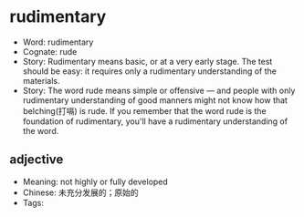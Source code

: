 # rudimentary

- Word: rudimentary
- Cognate: rude
- Story: Rudimentary means basic, or at a very early stage. The test should be easy: it requires only a rudimentary understanding of the materials.
- Story: The word rude means simple or offensive — and people with only rudimentary understanding of good manners might not know how that belching(打嗝) is rude. If you remember that the word rude is the foundation of rudimentary, you'll have a rudimentary understanding of the word.

## adjective

- Meaning: not highly or fully developed
- Chinese: 未充分发展的；原始的
- Tags: 

